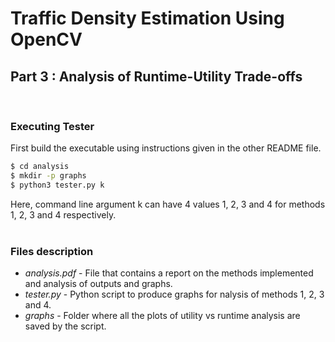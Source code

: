 # Traffic Density Estimation Using OpenCV

## Part 3 : Analysis of Runtime-Utility Trade-offs
<br>

### Executing Tester 
First build the executable using instructions given in the other README file.
``` bash
$ cd analysis
$ mkdir -p graphs
$ python3 tester.py k
``` 
Here, command line argument k can have 4 values 1, 2, 3 and 4 for methods 1, 2, 3 and 4 respectively.
<br>
<br>
### Files description
- *analysis.pdf* - File that contains a report on the methods implemented and analysis of outputs and graphs.
- *tester.py* - Python script to produce graphs for nalysis of methods 1, 2, 3 and 4.
- *graphs* - Folder where all the plots of utility vs runtime analysis are saved by the script.